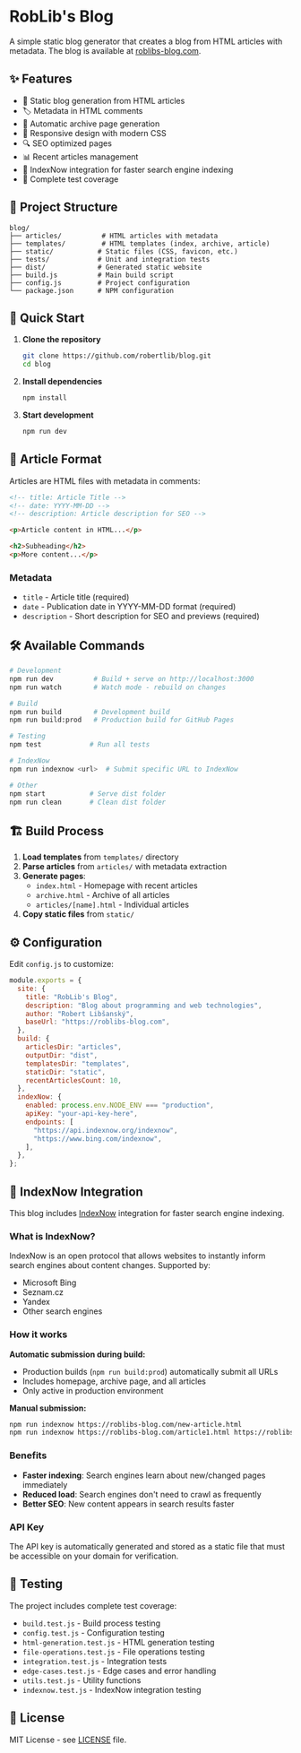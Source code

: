 # RobLib's Blog

A simple static blog generator that creates a blog from HTML articles with metadata. The blog is available at [roblibs-blog.com](https://roblibs-blog.com).

## ✨ Features

- 📝 Static blog generation from HTML articles
- 🏷️ Metadata in HTML comments
- 📄 Automatic archive page generation
- 🎨 Responsive design with modern CSS
- 🔍 SEO optimized pages
- 📊 Recent articles management
- 🚀 IndexNow integration for faster search engine indexing
- 🧪 Complete test coverage

## 📁 Project Structure

```
blog/
├── articles/          # HTML articles with metadata
├── templates/         # HTML templates (index, archive, article)
├── static/           # Static files (CSS, favicon, etc.)
├── tests/            # Unit and integration tests
├── dist/             # Generated static website
├── build.js          # Main build script
├── config.js         # Project configuration
└── package.json      # NPM configuration
```

## 🚀 Quick Start

1. **Clone the repository**

   ```bash
   git clone https://github.com/robertlib/blog.git
   cd blog
   ```

2. **Install dependencies**

   ```bash
   npm install
   ```

3. **Start development**
   ```bash
   npm run dev
   ```

## 📝 Article Format

Articles are HTML files with metadata in comments:

```html
<!-- title: Article Title -->
<!-- date: YYYY-MM-DD -->
<!-- description: Article description for SEO -->

<p>Article content in HTML...</p>

<h2>Subheading</h2>
<p>More content...</p>
```

### Metadata

- `title` - Article title (required)
- `date` - Publication date in YYYY-MM-DD format (required)
- `description` - Short description for SEO and previews (required)

## 🛠️ Available Commands

```bash
# Development
npm run dev          # Build + serve on http://localhost:3000
npm run watch        # Watch mode - rebuild on changes

# Build
npm run build        # Development build
npm run build:prod   # Production build for GitHub Pages

# Testing
npm test            # Run all tests

# IndexNow
npm run indexnow <url>  # Submit specific URL to IndexNow

# Other
npm start           # Serve dist folder
npm run clean       # Clean dist folder
```

## 🏗️ Build Process

1. **Load templates** from `templates/` directory
2. **Parse articles** from `articles/` with metadata extraction
3. **Generate pages**:
   - `index.html` - Homepage with recent articles
   - `archive.html` - Archive of all articles
   - `articles/[name].html` - Individual articles
4. **Copy static files** from `static/`

## ⚙️ Configuration

Edit `config.js` to customize:

```javascript
module.exports = {
  site: {
    title: "RobLib's Blog",
    description: "Blog about programming and web technologies",
    author: "Robert Libšanský",
    baseUrl: "https://roblibs-blog.com",
  },
  build: {
    articlesDir: "articles",
    outputDir: "dist",
    templatesDir: "templates",
    staticDir: "static",
    recentArticlesCount: 10,
  },
  indexNow: {
    enabled: process.env.NODE_ENV === "production",
    apiKey: "your-api-key-here",
    endpoints: [
      "https://api.indexnow.org/indexnow",
      "https://www.bing.com/indexnow",
    ],
  },
};
```

## 🚀 IndexNow Integration

This blog includes [IndexNow](https://www.indexnow.org/) integration for faster search engine indexing.

### What is IndexNow?

IndexNow is an open protocol that allows websites to instantly inform search engines about content changes. Supported by:

- Microsoft Bing
- Seznam.cz
- Yandex
- Other search engines

### How it works

**Automatic submission during build:**

- Production builds (`npm run build:prod`) automatically submit all URLs
- Includes homepage, archive page, and all articles
- Only active in production environment

**Manual submission:**

```bash
npm run indexnow https://roblibs-blog.com/new-article.html
npm run indexnow https://roblibs-blog.com/article1.html https://roblibs-blog.com/article2.html
```

### Benefits

- **Faster indexing**: Search engines learn about new/changed pages immediately
- **Reduced load**: Search engines don't need to crawl as frequently
- **Better SEO**: New content appears in search results faster

### API Key

The API key is automatically generated and stored as a static file that must be accessible on your domain for verification.

## 🧪 Testing

The project includes complete test coverage:

- `build.test.js` - Build process testing
- `config.test.js` - Configuration testing
- `html-generation.test.js` - HTML generation testing
- `file-operations.test.js` - File operations testing
- `integration.test.js` - Integration tests
- `edge-cases.test.js` - Edge cases and error handling
- `utils.test.js` - Utility functions
- `indexnow.test.js` - IndexNow integration testing

## 📄 License

MIT License - see [LICENSE](LICENSE) file.

